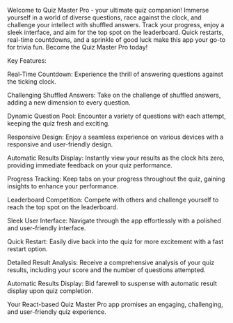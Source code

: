 Welcome to Quiz Master Pro - your ultimate quiz companion! Immerse yourself in a world of diverse questions, race against the clock, and challenge your intellect with shuffled answers. Track your progress, enjoy a sleek interface, and aim for the top spot on the leaderboard. Quick restarts, real-time countdowns, and a sprinkle of good luck make this app your go-to for trivia fun. Become the Quiz Master Pro today!

Key Features:

Real-Time Countdown:
Experience the thrill of answering questions against the ticking clock.

Challenging Shuffled Answers:
Take on the challenge of shuffled answers, adding a new dimension to every question.

Dynamic Question Pool:
Encounter a variety of questions with each attempt, keeping the quiz fresh and exciting.

Responsive Design:
Enjoy a seamless experience on various devices with a responsive and user-friendly design.

Automatic Results Display:
Instantly view your results as the clock hits zero, providing immediate feedback on your quiz performance.

Progress Tracking:
Keep tabs on your progress throughout the quiz, gaining insights to enhance your performance.

Leaderboard Competition:
Compete with others and challenge yourself to reach the top spot on the leaderboard.

Sleek User Interface:
Navigate through the app effortlessly with a polished and user-friendly interface.

Quick Restart:
Easily dive back into the quiz for more excitement with a fast restart option.

Detailed Result Analysis:
Receive a comprehensive analysis of your quiz results, including your score and the number of questions attempted.

Automatic Results Display:
Bid farewell to suspense with automatic result display upon quiz completion.

Your React-based Quiz Master Pro app promises an engaging, challenging, and user-friendly quiz experience.





